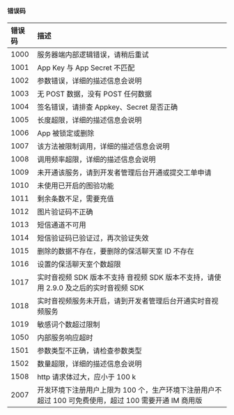 #### 错误码

| 错误码 | 描述	   						
| :-----|:------------
| 1000 | 服务器端内部逻辑错误，请稍后重试
| 1001 | App Key 与 App Secret 不匹配
| 1002 | 参数错误，详细的描述信息会说明
| 1003 | 无 POST 数据，没有 POST 任何数据
| 1004 | 签名错误，请排查 Appkey、Secret 是否正确
| 1005 | 长度超限，详细的描述信息会说明
| 1006 | App 被锁定或删除
| 1007 | 该方法被限制调用，详细的描述信息会说明
| 1008 | 调用频率超限，详细的描述信息会说明
| 1009 | 未开通该服务，请到开发者管理后台开通或提交工单申请
| 1010 | 未使用已开启的图验功能
| 1011 | 剩余条数不足，需要充值
| 1012 | 图片验证码不正确
| 1013 | 短信通道不可用
| 1014 | 短信验证码已验证过，再次验证失效
| 1015 | 删除的数据不存在，要删除的保活聊天室 ID 不存在
| 1016 | 设置的保活聊天室个数超限
| 1017 | 实时音视频 SDK 版本不支持 音视频 SDK 版本不支持，请使用 2.9.0 及之后的实时音视频 SDK
| 1018 | 实时音视频服务未开启，请到开发者管理后台开通实时音视频服务
| 1019 | 敏感词个数超过限制
| 1050 | 内部服务响应超时
| 1501 | 参数类型不正确，请检查参数类型
| 1502 | 数量超限，详细的描述信息会说明
| 1508 | http 请求体过大，应小于 100 k
| 2007 | 开发环境下注册用户上限为 100 个，生产环境下注册用户不超过 100 可免费使用，超过 100 需要开通 IM 商用版

